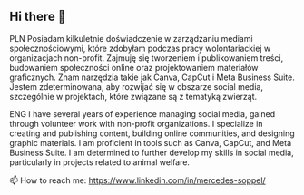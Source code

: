 ## Hi there 👋
PLN Posiadam kilkuletnie doświadczenie w zarządzaniu mediami społecznościowymi, które zdobyłam podczas pracy wolontariackiej w organizacjach non-profit. Zajmuję się tworzeniem i publikowaniem treści, budowaniem społeczności online oraz projektowaniem materiałów graficznych. Znam narzędzia takie jak Canva, CapCut i Meta Business Suite. Jestem zdeterminowana, aby rozwijać się w obszarze social media, szczególnie w projektach, które związane są z tematyką zwierząt.

ENG I have several years of experience managing social media, gained through volunteer work with non-profit organizations. I specialize in creating and publishing content, building online communities, and designing graphic materials. I am proficient in tools such as Canva, CapCut, and Meta Business Suite. I am determined to further develop my skills in social media, particularly in projects related to animal welfare.

📫 How to reach me: https://www.linkedin.com/in/mercedes-soppel/

<!--
**MSoppel/MSoppel** is a ✨ _special_ ✨ repository because its `README.md` (this file) appears on your GitHub profile.

Here are some ideas to get you started:

- 🔭 I’m currently working on ...
- 🌱 I’m currently learning ...
- 👯 I’m looking to collaborate on ...
- 🤔 I’m looking for help with ...
- 💬 Ask me about ...
- 
- 😄 Pronouns: ...
- ⚡ Fun fact: ...
-->
